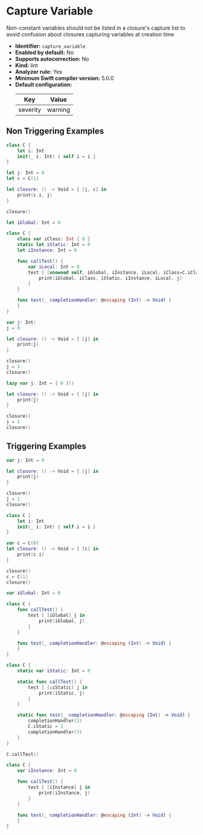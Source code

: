 # Capture Variable

Non-constant variables should not be listed in a closure's capture list to avoid confusion about closures capturing variables at creation time

* **Identifier:** `capture_variable`
* **Enabled by default:** No
* **Supports autocorrection:** No
* **Kind:** lint
* **Analyzer rule:** Yes
* **Minimum Swift compiler version:** 5.0.0
* **Default configuration:**
  <table>
  <thead>
  <tr><th>Key</th><th>Value</th></tr>
  </thead>
  <tbody>
  <tr>
  <td>
  severity
  </td>
  <td>
  warning
  </td>
  </tr>
  </tbody>
  </table>

## Non Triggering Examples

```swift
class C {
    let i: Int
    init(_ i: Int) { self.i = i }
}

let j: Int = 0
let c = C(1)

let closure: () -> Void = { [j, c] in
    print(c.i, j)
}

closure()
```

```swift
let iGlobal: Int = 0

class C {
    class var iClass: Int { 0 }
    static let iStatic: Int = 0
    let iInstance: Int = 0

    func callTest() {
        var iLocal: Int = 0
        test { [unowned self, iGlobal, iInstance, iLocal, iClass=C.iClass, iStatic=C.iStatic] j in
            print(iGlobal, iClass, iStatic, iInstance, iLocal, j)
        }
    }

    func test(_ completionHandler: @escaping (Int) -> Void) {
    }
}
```

```swift
var j: Int!
j = 0

let closure: () -> Void = { [j] in
    print(j)
}

closure()
j = 1
closure()
```

```swift
lazy var j: Int = { 0 }()

let closure: () -> Void = { [j] in
    print(j)
}

closure()
j = 1
closure()
```

## Triggering Examples

```swift
var j: Int = 0

let closure: () -> Void = { [j] in
    print(j)
}

closure()
j = 1
closure()
```

```swift
class C {
    let i: Int
    init(_ i: Int) { self.i = i }
}

var c = C(0)
let closure: () -> Void = { [c] in
    print(c.i)
}

closure()
c = C(1)
closure()
```

```swift
var iGlobal: Int = 0

class C {
    func callTest() {
        test { [iGlobal] j in
            print(iGlobal, j)
        }
    }

    func test(_ completionHandler: @escaping (Int) -> Void) {
    }
}
```

```swift
class C {
    static var iStatic: Int = 0

    static func callTest() {
        test { [↓iStatic] j in
            print(iStatic, j)
        }
    }

    static func test(_ completionHandler: @escaping (Int) -> Void) {
        completionHandler(2)
        C.iStatic = 1
        completionHandler(3)
    }
}

C.callTest()
```

```swift
class C {
    var iInstance: Int = 0

    func callTest() {
        test { [iInstance] j in
            print(iInstance, j)
        }
    }

    func test(_ completionHandler: @escaping (Int) -> Void) {
    }
}
```